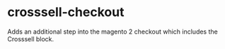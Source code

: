 # crosssell-checkout
Adds an additional step into the magento 2 checkout which includes the Crosssell block.
